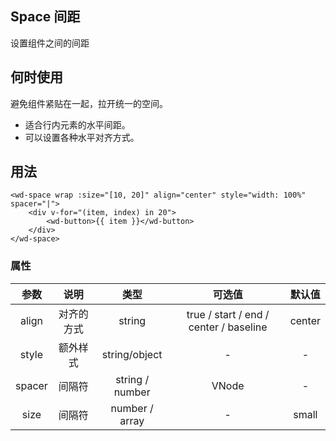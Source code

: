 ## Space 间距

设置组件之间的间距

## 何时使用

避免组件紧贴在一起，拉开统一的空间。

- 适合行内元素的水平间距。
- 可以设置各种水平对齐方式。

## 用法

```vue
<wd-space wrap :size="[10, 20]" align="center" style="width: 100%" spacer="|">
	<div v-for="(item, index) in 20">
		<wd-button>{{ item }}</wd-button>
	</div>
</wd-space>
```

### 属性

|  参数  |    说明    |      类型       |                 可选值                 | 默认值 |
| :----: | :--------: | :-------------: | :------------------------------------: | :----: |
| align  | 对齐的方式 |     string      | true / start / end / center / baseline | center |
| style  |  额外样式  |  string/object  |                   -                    |   -    |
| spacer |   间隔符   | string / number |                 VNode                  |   -    |
|  size  |   间隔符   | number / array  |                   -                    | small  |
